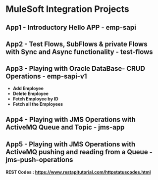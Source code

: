 # MuleSoft Integration Projects

## App1 - Introductory Hello APP - emp-sapi
## App2 - Test Flows, SubFlows & private Flows with Sync and Async functionality - test-flows
## App3 - Playing with Oracle DataBase- CRUD Operations - emp-sapi-v1
* **Add Employee**
* **Delete Employee**
* **Fetch Employee by ID**
* **Fetch all the Employees**
## App4 - Playing with JMS Operations with ActiveMQ Queue and Topic - jms-app
## App5 - Playing with JMS Operations with ActiveMQ pushing and reading from a Queue - jms-push-operations

####  REST Codes : https://www.restapitutorial.com/httpstatuscodes.html
